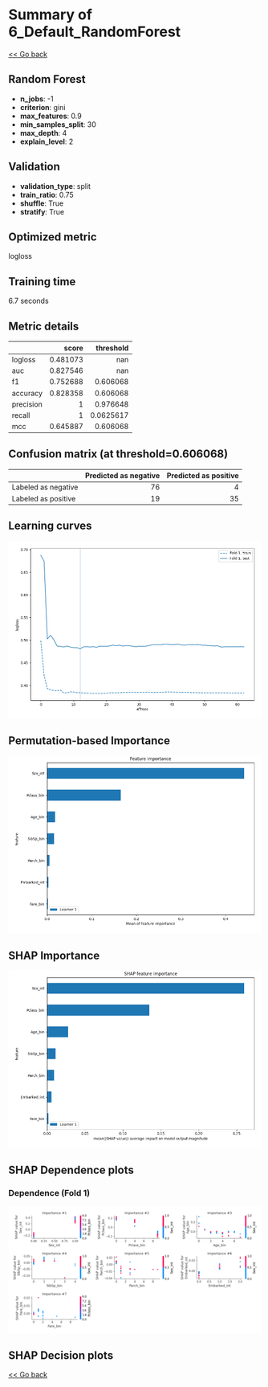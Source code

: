 # Summary of 6_Default_RandomForest

[<< Go back](../README.md)


## Random Forest
- **n_jobs**: -1
- **criterion**: gini
- **max_features**: 0.9
- **min_samples_split**: 30
- **max_depth**: 4
- **explain_level**: 2

## Validation
 - **validation_type**: split
 - **train_ratio**: 0.75
 - **shuffle**: True
 - **stratify**: True

## Optimized metric
logloss

## Training time

6.7 seconds

## Metric details
|           |    score |   threshold |
|:----------|---------:|------------:|
| logloss   | 0.481073 | nan         |
| auc       | 0.827546 | nan         |
| f1        | 0.752688 |   0.606068  |
| accuracy  | 0.828358 |   0.606068  |
| precision | 1        |   0.976648  |
| recall    | 1        |   0.0625617 |
| mcc       | 0.645887 |   0.606068  |


## Confusion matrix (at threshold=0.606068)
|                     |   Predicted as negative |   Predicted as positive |
|:--------------------|------------------------:|------------------------:|
| Labeled as negative |                      76 |                       4 |
| Labeled as positive |                      19 |                      35 |

## Learning curves
![Learning curves](learning_curves.png)

## Permutation-based Importance
![Permutation-based Importance](permutation_importance.png)

## SHAP Importance
![SHAP Importance](shap_importance.png)

## SHAP Dependence plots

### Dependence (Fold 1)
![SHAP Dependence from Fold 1](learner_fold_0_shap_dependence.png)

## SHAP Decision plots


[<< Go back](../README.md)
